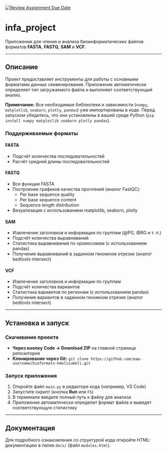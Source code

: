 [![Review Assignment Due Date](https://classroom.github.com/assets/deadline-readme-button-22041afd0340ce965d47ae6ef1cefeee28c7c493a6346c4f15d667ab976d596c.svg)](https://classroom.github.com/a/I6I1ViQv)
# infa_project

Приложение для чтения и анализа биоинформатических файлов форматов **FASTA**, **FASTQ**, **SAM** и **VCF**.

---

## Описание

Проект предоставляет инструменты для работы с основными форматами данных секвенирования. Приложение автоматически определяет тип загружаемого файла и выполняет соответствующий анализ.

**Примечание:** Все необходимые библиотеки и зависимости (`numpy`, `matplotlib`, `seaborn`, `plotly`, `pandas`) уже импортированы в коде. Перед запуском убедитесь, что они установлены в вашей среде Python (`pip install numpy matplotlib seaborn plotly pandas`).

### Поддерживаемые форматы

#### FASTA
- Подсчёт количества последовательностей
- Расчёт средней длины последовательностей

#### FASTQ
- Все функции FASTA
- Построение графиков качества прочтений (аналог FastQC):
  - Per base sequence quality
  - Per base sequence content
  - Sequence length distribution
- Визуализация с использованием matplotlib, seaborn, plotly

#### SAM
- Извлечение заголовков и информации по группам (@PG, @RG и т. п.)
- Подсчёт количества выравниваний
- Статистика выравниваний по хромосомам (с использованием pandas)
- Получение выравниваний в заданном геномном отрезке (аналог bedtools intersect)

#### VCF
- Извлечение заголовков и информации по группам
- Подсчёт количества вариантов
- Статистика вариантов по регионам (с использованием pandas)
- Получение вариантов в заданном геномном отрезке (аналог bedtools intersect)

---

## Установка и запуск

### Скачивание проекта

- **Через кнопку Code → Download ZIP** на главной странице репозитория
- **Клонирование через Git:** `git clone https://github.com/ваш-username/bioformats-hmelisumeli.git`

### Запуск приложения

1. Откройте файл `main.py` в редакторе кода (например, VS Code)
2. Запустите скрипт (кнопка **Run** или `F5`)
3. В терминале введите полный путь к файлу для анализа
4. Приложение автоматически определит формат файла и выведет соответствующую статистику

---

## Документация

Для подробного ознакомления со структурой кода откройте HTML-документацию в папке `docs/` (файл `modules.html`).
